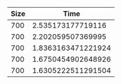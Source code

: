 | Size | Time               |
|------|--------------------|
| 700  | 2.535173177719116  |
| 700  | 2.202059507369995  |
| 700  | 1.8363163471221924 |
| 700  | 1.6750454902648926 |
| 700  | 1.6305222511291504 |
